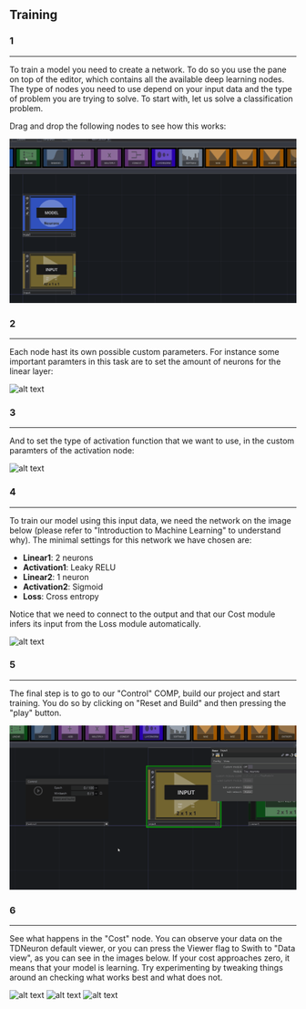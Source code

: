 ## Training

### 1
---
To train a model you need to create a network. To do so you use the pane on top of the editor, which contains all the available deep learning nodes. The type of nodes you need to use depend on your input data and the type of problem you are trying to solve. To start with, let us solve a classification problem. 

Drag and drop the following nodes to see how this works:

![alt text](01.CreatingNodes.gif)

### 2
---
Each node hast its own possible custom parameters. For instance some important paramters in this task are to set the amount of neurons for the linear layer:

![alt text](02.ParametersLinear.PNG)

### 3
---
And to set the type of activation function that we want to use, in the custom paramters of the activation node:

![alt text](03.ParametersActivation.PNG)

### 4
---
To train our model using this input data, we need the network on the image below (please refer to "Introduction to Machine Learning" to understand why). The minimal settings for this network we have chosen are:

- **Linear1**: 2 neurons
- **Activation1**: Leaky RELU
- **Linear2**: 1 neuron
- **Activation2**: Sigmoid
- **Loss**: Cross entropy

Notice that we need to connect to the output and that our Cost module infers its input from the Loss module automatically.

![alt text](04.LinearRegressionNetwork.PNG)


### 5
---
The final step is to go to our "Control" COMP, build our project and start training. You do so by clicking on "Reset and Build" and then pressing the "play" button.

![alt text](05.BuildAndRunModel.gif)

### 6
---
See what happens in the "Cost" node. You can observe your data on the TDNeuron default viewer, or you can press the Viewer flag to Swith to "Data view", as you can see in the images below. If your cost approaches zero, it means that your model is learning. Try experimenting by tweaking things around an checking what works best and what does not. 

![alt text](06.CostViewer1.PNG)
![alt text](07.CostViewer2.PNG)
![alt text](08.CostViewer3.PNG)



